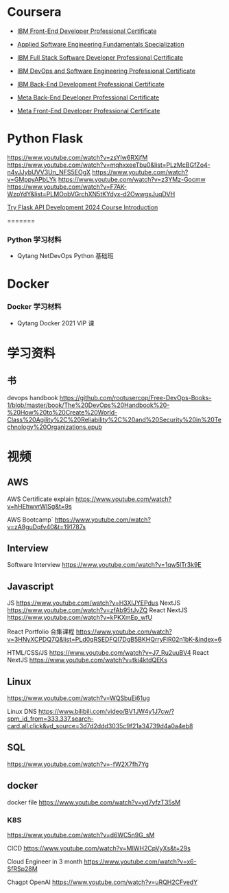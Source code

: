 # Coursera

- [IBM Front-End Developer Professional Certificate](https://www.coursera.org/professional-certificates/ibm-frontend-developer)
- [Applied Software Engineering Fundamentals Specialization](https://www.coursera.org/specializations/software-engineering-fundamentals)
- [IBM Full Stack Software Developer Professional Certificate](https://www.coursera.org/professional-certificates/ibm-full-stack-cloud-developer)
- [IBM DevOps and Software Engineering Professional Certificate](https://www.coursera.org/professional-certificates/devops-and-software-engineering)
- [IBM Back-End Development Professional Certificate](https://www.coursera.org/professional-certificates/ibm-backend-development)


- [Meta Back-End Developer Professional Certificate](https://www.coursera.org/programs/open-access-guyana-ngeor/professional-certificates/meta-back-end-developer?source=search#courses)
- [Meta Front-End Developer Professional Certificate](https://www.coursera.org/programs/open-access-guyana-ngeor/professional-certificates/meta-front-end-developer?source=search)


# Python Flask

https://www.youtube.com/watch?v=zsYIw6RXjfM
https://www.youtube.com/watch?v=mqhxxeeTbu0&list=PLzMcBGfZo4-n4vJJybUVV3Un_NFS5EOgX
https://www.youtube.com/watch?v=GMppyAPbLYk
https://www.youtube.com/watch?v=z3YMz-Gocmw
https://www.youtube.com/watch?v=F7AK-WzpYdY&list=PLMOobVGrchXN5tKYdyx-d2OwwgxJuqDVH

[Try Flask API Development 2024 Course Introduction](https://www.youtube.com/watch?v=Nl47u8zx8oM&list=PLOLrQ9Pn6caxBM0vaSzJdN4uD9V-DZ82L)

=======

### Python 学习材料
- Qytang NetDevOps Python 基础班


# Docker
### Docker 学习材料
- Qytang Docker 2021 VIP 课

# 学习资料

## 书
devops handbook
https://github.com/rootusercop/Free-DevOps-Books-1/blob/master/book/The%20DevOps%20Handbook%20-%20How%20to%20Create%20World-Class%20Agility%2C%20Reliability%2C%20and%20Security%20in%20Technology%20Organizations.epub


# 视频
## AWS

AWS Certificate explain
https://www.youtube.com/watch?v=hHEhwvrWISg&t=9s

AWS Bootcamp`
https://www.youtube.com/watch?v=zA8guDqfv40&t=191787s

## Interview
Software Interview
https://www.youtube.com/watch?v=1qw5ITr3k9E

## Javascript
JS
https://www.youtube.com/watch?v=H3XIJYEPdus
NextJS
https://www.youtube.com/watch?v=zfAb95tJvZQ
React NextJS
https://www.youtube.com/watch?v=kPKXmEp_wfU

React Portfolio 合集课程
https://www.youtube.com/watch?v=3HNyXCPDQ7Q&list=PLd0qRSEDFQI7DgB5BKHQrryFlR02n1bK-&index=6



HTML/CSS/JS
https://www.youtube.com/watch?v=J7_Ru2uuBV4
React NextJS 
https://www.youtube.com/watch?v=tki4ktdQEKs

## Linux
https://www.youtube.com/watch?v=WQSbuEi61ug

Linux DNS
https://www.bilibili.com/video/BV1JW4y1J7cw/?spm_id_from=333.337.search-card.all.click&vd_source=3d7d2ddd3035c9f21a34739d4a0a4eb8


## SQL
https://www.youtube.com/watch?v=-fW2X7fh7Yg

## docker
docker file
https://www.youtube.com/watch?v=yd7yfzT35sM

### K8S
https://www.youtube.com/watch?v=d6WC5n9G_sM


CICD
https://www.youtube.com/watch?v=MIWH2CpVyXs&t=29s

Cloud Engineer in 3 month
https://www.youtube.com/watch?v=x6-SfRSp28M


Chagpt OpenAI
https://www.youtube.com/watch?v=uRQH2CFvedY

